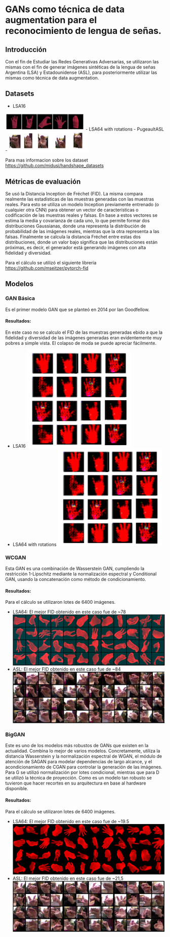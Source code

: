 # GANs como técnica de data augmentation para el reconocimiento de lengua de señas.

## Introducción

Con el fin de Estudiar las Redes Generativas Adversarias, se utilizaron las mismas con el fin de generar imágenes sintéticas de la lengua de señas Argentina (LSA) y Estadounidense (ASL), para posteriormente utilizar las mismas como técnica de data augmentation.

## Datasets
- LSA16<br />
<img src="https://github.com/WilliamGaggiotti/Data-augmentation-using-GANs/blob/main/Images/datasets_example/LSA_16.png" width="250">
- LSA64 with rotations
- PugeaultASL<br />
- <img src="https://github.com/WilliamGaggiotti/Data-augmentation-using-GANs/blob/main/Images/datasets_example/ASL.png" width="250">

Para mas informacion sobre los dataset  https://github.com/midusi/handshape_datasets

## Métricas de evaluación

Se usó la Distancia Inception de Fréchet (FID). La misma compara realmente las estadísticas de las muestras generadas con las muestras reales. Para esto se utiliza un modelo Inception previamente entrenado (o cualquier otra CNN) para obtener un vector de características o codificación de las muestras reales y falsas. En base a estos vectores se estima la media y covarianza de cada uno, lo que permite formar dos distribuciones Gaussianas, donde una representa la distribución de probabilidad de las imágenes reales, mientras que la otra representa a las falsas. Finalmente se calcula la distancia Fréchet entre estas dos distribuciones, donde un valor bajo significa que las distribuciones están próximas, es decir, el generador está generando imágenes con alta fidelidad y diversidad.

Para el cálculo se utilizó el siguiente libreria https://github.com/mseitzer/pytorch-fid

## Modelos
### GAN Básica
Es el primer modelo GAN que se planteó en 2014 por Ian Goodfellow.

#### Resultados: 
En este caso no se calculo el FID de las muestras generadas ebido a que la fidelidad y diversidad de las imágenes generadas eran evidentemente muy pobres a simple vista. El colapso de moda se puede apreciar fácilmente.

- LSA16
![alt text](https://github.com/WilliamGaggiotti/Data-augmentation-using-GANs/blob/main/Images/results/cap5_BasicGAN_lsa16.png)
- LSA64 with rotations
![alt text](https://github.com/WilliamGaggiotti/Data-augmentation-using-GANs/blob/main/Images/results/cap5_BasicGAN_lsa16.png)

### WCGAN

Esta GAN es una combinación de Wasserstein GAN, cumpliendo la restricción 1-Lipschitz mediante la normalización espectral y Conditional GAN, usando la concatenación como método de condicionamiento. 

#### Resultados: 
Para el cálculo se utilizaron lotes de 6400 imágenes.
- LSA64: El mejor FID obtenido en este caso fue de ~78
![alt text](https://github.com/WilliamGaggiotti/Data-augmentation-using-GANs/blob/main/Images/results/cap5_wgan_lsa16.png)
- ASL:  El mejor FID obtenido en este caso fue de ~84
![alt text](https://github.com/WilliamGaggiotti/Data-augmentation-using-GANs/blob/main/Images/results/cap5_wgan_asl.png)

### BigGAN
Este es uno de los modelos más robustos de GANs que existen en la actualidad. Combina lo mejor de varios modelos. Concretamente, utiliza la distancia Wasserstein y la normalización espectral de WGAN, el módulo de atención de SAGAN para modelar dependencias de largo alcance, y el acondicionamiento de CGAN para controlar la generación de las imágenes. Para G se utilizó normalización por lotes condicional, mientras que para D se utilizó la técnica de proyección.
Como es un modelo tan robusto se tuvieron que hacer recortes en su arquitectura en base al hardware disponible.

#### Resultados: 
Para el cálculo se utilizaron lotes de 6400 imágenes.
- LSA64: El mejor FID obtenido en este caso fue de ~19.5
![alt text](https://github.com/WilliamGaggiotti/Data-augmentation-using-GANs/blob/main/Images/results/cap5_BigGAN_lsa16.png)
- ASL:  El mejor FID obtenido en este caso fue de ~21,5
![alt text](https://github.com/WilliamGaggiotti/Data-augmentation-using-GANs/blob/main/Images/results/cap5_BigGAN_asl.png)

